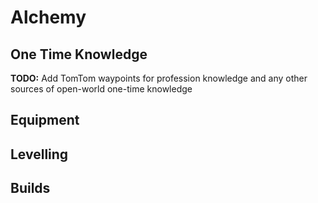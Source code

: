 # Alchemy

## One Time Knowledge

**TODO:** Add TomTom waypoints for profession knowledge and any other sources of open-world one-time knowledge

## Equipment

## Levelling

## Builds